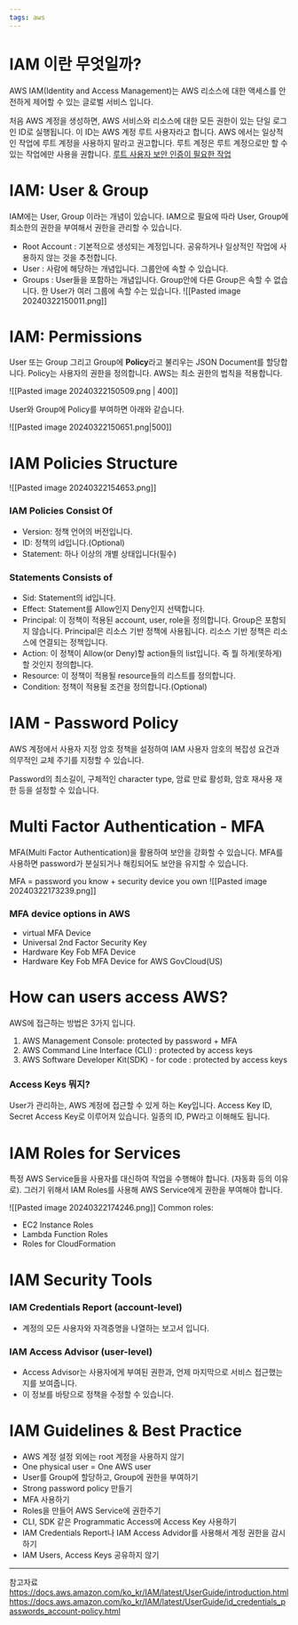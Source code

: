 ```yaml
---
tags: aws
---
```

# IAM 이란 무엇일까?

AWS IAM(Identity and Access Management)는 AWS 리소스에 대한 액세스를 안전하게 제어할 수 있는 글로벌 서비스 입니다.

처음 AWS 계정을 생성하면, AWS 서비스와 리소스에 대한 모든 권한이 있는 단일 로그인 ID로 실행됩니다. 
이 ID는 AWS 계정 루트 사용자라고 합니다. AWS 에서는 일상적인 작업에 루트 계정을 사용하지 말라고 권고합니다. 루트 계정은 루트 계정으로만 할 수 있는 작업에만 사용을 권합니다. 
[루트 사용자 보안 인증이 필요한 작업](https://docs.aws.amazon.com/ko_kr/IAM/latest/UserGuide/root-user-tasks.html)


# IAM: User & Group

IAM에는 User, Group 이라는 개념이 있습니다. IAM으로 필요에 따라 User, Group에 최소한의 권한을 부여해서 권한을 관리할 수 있습니다.

- Root Account : 기본적으로 생성되는 계정입니다. 공유하거나 일상적인 작업에 사용하지 않는 것을 추천합니다.
- User : 사람에 해당하는 개념입니다. 그룹안에 속할 수 있습니다.
- Groups : User들을 포함하는 개념입니다. Group안에 다른 Group은 속할 수 없습니다. 한 User가 여러 그룹에 속할 수는 있습니다.
![[Pasted image 20240322150011.png]]


# IAM: Permissions

User 또는 Group 그리고 Group에 **Policy**라고 불리우는 JSON Document를 할당합니다. Policy는 사용자의 권한을 정의합니다.
AWS는 최소 권한의 법칙을 적용합니다. 

![[Pasted image 20240322150509.png | 400]]

User와 Group에 Policy를 부여하면 아래와 같습니다.

![[Pasted image 20240322150651.png|500]]



# IAM Policies Structure

![[Pasted image 20240322154653.png]]
### IAM Policies Consist Of
- Version: 정책 언어의 버전입니다.
- ID: 정책의 id입니다.(Optional)
- Statement: 하나 이상의 개별 상태입니다(필수)

### Statements Consists of
- Sid: Statement의 id입니다.
- Effect: Statement를 Allow인지 Deny인지 선택합니다.
- Principal: 이 정책이 적용된 account, user, role을 정의합니다. Group은 포함되지 않습니다.
	Principal은 리소스 기반 정책에 사용됩니다. 리소스 기반 정책은 리소스에 연결되는 정책입니다.
- Action: 이 정책이 Allow(or Deny)할 action들의 list입니다. 즉 뭘 하게(못하게) 할 것인지 정의합니다.
- Resource: 이 정책이 적용될 resource들의 리스트를 정의합니다.
- Condition: 정책이 적용될 조건을 정의합니다.(Optional)

# IAM - Password Policy

AWS 계정에서 사용자 지정 암호 정책을 설정하여 IAM 사용자 암호의 복잡성 요건과 의무적인 교체 주기를 지정할 수 있습니다.

Password의 최소길이, 구체적인 character type, 암료 만료 활성화, 암호 재사용 재한 등을 설정할 수 있습니다.


# Multi Factor Authentication - MFA

MFA(Multi Factor Authentication)을 활용하여 보안을 강화할 수 있습니다. MFA를 사용하면 password가 분실되거나 해킹되어도 보안을 유지할 수 있습니다.

MFA = password you know + security device you own
![[Pasted image 20240322173239.png]]
### MFA device options in AWS
- virtual MFA Device
- Universal 2nd Factor Security Key
- Hardware Key Fob MFA Device
- Hardware Key Fob MFA Device for AWS GovCloud(US)

# How can users access AWS?

AWS에 접근하는 방법은 3가지 입니다.
1. AWS Management Console: protected by password + MFA
2. AWS Command Line Interface (CLI) : protected by access keys
3. AWS Software Developer Kit(SDK) - for code : protected by access keys

### Access Keys 뭐지?
User가 관리하는, AWS 계정에 접근할 수 있게 하는 Key입니다.
Access Key ID, Secret Access Key로 이루어져 있습니다. 일종의 ID, PW라고 이해해도 됩니다.


# IAM Roles for Services

특정 AWS Service들을 사용자를 대신하여 작업을 수행해야 합니다. (자동화 등의 이유로). 그러기 위해서 IAM Roles를 사용해 AWS Service에게 권한을 부여해야 합니다.

![[Pasted image 20240322174246.png]]
Common roles:
- EC2 Instance Roles
- Lambda Function Roles
- Roles for CloudFormation

# IAM Security Tools

### IAM Credentials Report (account-level)
- 계정의 모든 사용자와 자격증명을 나열하는 보고서 입니다.

### IAM Access Advisor (user-level)
- Access Advisor는 사용자에게 부여된 권한과, 언제 마지막으로 서비스 접근했는지를 보여줍니다.
- 이 정보를 바탕으로 정책을 수정할 수 있습니다.

# IAM Guidelines & Best Practice

- AWS 계정 설정 외에는 root 계정을 사용하지 않기
- One physical user = One AWS user
- User를 Group에 할당하고, Group에 권한을 부여하기
- Strong password policy 만들기
- MFA 사용하기
- Roles을 만들어 AWS Service에 권한주기
- CLI, SDK 같은 Programmatic Access에 Access Key 사용하기
- IAM Credentials Report나 IAM Access Advidor를 사용해서 계정 권한을 감시하기
- IAM Users, Access Keys 공유하지 않기

---
참고자료
https://docs.aws.amazon.com/ko_kr/IAM/latest/UserGuide/introduction.html
https://docs.aws.amazon.com/ko_kr/IAM/latest/UserGuide/id_credentials_passwords_account-policy.html